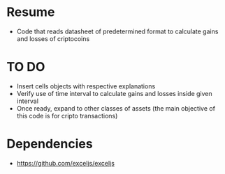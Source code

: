 # Resume

- Code that reads datasheet of predetermined format to calculate gains and losses of criptocoins

# TO DO

- Insert cells objects with respective explanations
- Verify use of time interval to calculate gains and losses inside given interval
- Once ready, expand to other classes of assets (the main objective of this code is for cripto transactions)

# Dependencies

- https://github.com/exceljs/exceljs